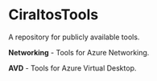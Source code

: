 # CiraltosTools
A repository for publicly available tools.

**Networking** - Tools for Azure Networking.

**AVD** - Tools for Azure Virtual Desktop.
